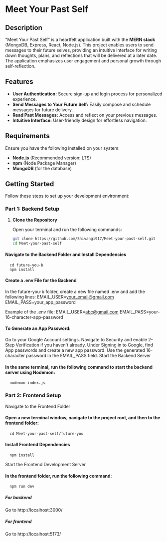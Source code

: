 # Meet Your Past Self

## Description

"Meet Your Past Self" is a heartfelt application built with the **MERN stack** (MongoDB, Express, React, Node.js). This project enables users to send messages to their future selves, providing an intuitive interface for writing down thoughts, plans, and reflections that will be delivered at a later date. The application emphasizes user engagement and personal growth through self-reflection.

## Features

- **User Authentication:** Secure sign-up and login process for personalized experience.
- **Send Messages to Your Future Self:** Easily compose and schedule messages for future delivery.
- **Read Past Messages:** Access and reflect on your previous messages.
- **Intuitive Interface:** User-friendly design for effortless navigation.

## Requirements

Ensure you have the following installed on your system:

- **Node.js** (Recommended version: LTS)
- **npm** (Node Package Manager)
- **MongoDB** (for the database)

## Getting Started

Follow these steps to set up your development environment:

### Part 1: Backend Setup

1. **Clone the Repository**

   Open your terminal and run the following commands:

   ```bash
   git clone https://github.com/Shivangi917/Meet-your-past-self.git
   cd Meet-your-past-self
   
#### Navigate to the Backend Folder and Install Dependencies
      cd future-you-b
      npm install
   
#### Create a .env File for the Backend
In the future-you-b folder, create a new file named .env and add the following lines:
      EMAIL_USER=your_email@gmail.com
      EMAIL_PASS=your_app_password

Example of the .env file:
      EMAIL_USER=abc@gmail.com
      EMAIL_PASS=your-16-character-app-password
      
#### To Generate an App Password:

Go to your Google Account settings.
Navigate to Security and enable 2-Step Verification if you haven't already.
Under Signing in to Google, find App passwords and create a new app password.
Use the generated 16-character password in the EMAIL_PASS field.
Start the Backend Server

#### In the same terminal, run the following command to start the backend server using Nodemon:
      nodemon index.js

      
### Part 2: Frontend Setup
Navigate to the Frontend Folder

#### Open a new terminal window, navigate to the project root, and then to the frontend folder:
      cd Meet-your-past-self/future-you

#### Install Frontend Dependencies
      npm install
Start the Frontend Development Server

#### In the frontend folder, run the following command:
      npm run dev


##### For backend 
Go to http://localhost:3000/

##### For frontend 
Go to http://localhost:5173/
